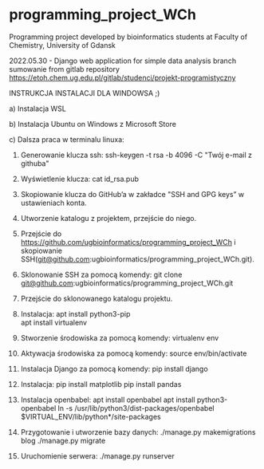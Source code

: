# programming_project_WCh
Programming project developed by bioinformatics students at Faculty of Chemistry, 
University of Gdansk


2022.05.30 - Django web application for simple data analysis
branch sumowanie from gitlab repository https://etoh.chem.ug.edu.pl/gitlab/studenci/projekt-programistyczny

INSTRUKCJA INSTALACJI DLA WINDOWSA ;)

a) Instalacja WSL

b) Instalacja Ubuntu on Windows z Microsoft Store

c) Dalsza praca w terminalu linuxa:

1.	Generowanie klucza ssh: 
ssh-keygen -t rsa -b 4096 -C "Twój e-mail z githuba"

2.	Wyświetlenie klucza:
cat id_rsa.pub

3.	Skopiowanie klucza do GitHub’a w zakładce "SSH and GPG keys” w ustawieniach konta.

4.	Utworzenie katalogu z projektem, przejście do niego. 

5.	Przejście do https://github.com/ugbioinformatics/programming_project_WCh i skopiowanie SSH(git@github.com:ugbioinformatics/programming_project_WCh.git). 

6.	Sklonowanie SSH za pomocą komendy:
git clone git@github.com:ugbioinformatics/programming_project_WCh.git

7.	Przejście do sklonowanego katalogu projektu.

8.	Instalacja:
apt install python3-pip <br>
apt install virtualenv

9.	Stworzenie środowiska za pomocą komendy:
virtualenv env

10.	Aktywacja środowiska za pomocą komendy:
source env/bin/activate

11.	Instalacja Django za pomocą komendy:
pip install django

12.	Instalacja:
pip install matplotlib 
pip install pandas

13.	Instalacja openbabel:
apt install openbabel
apt install python3-openbabel
ln -s /usr/lib/python3/dist-packages/openbabel $VIRTUAL_ENV/lib/python*/site-packages

14.	Przygotowanie i utworzenie bazy danych:
./manage.py makemigrations blog
./manage.py migrate

15.	Uruchomienie serwera:
./manage.py runserver



